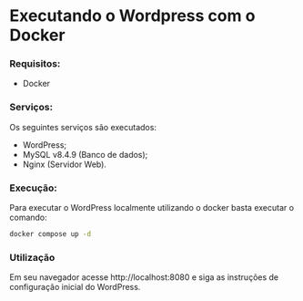 # Executando o Wordpress com o Docker

### Requisitos:
- Docker

### Serviços:

Os seguintes serviços são executados:
- WordPress;
- MySQL v8.4.9 (Banco de dados);
- Nginx (Servidor Web).

### Execução:

Para executar o WordPress localmente utilizando o docker basta executar o comando:

```bash
docker compose up -d
```

### Utilização

Em seu navegador acesse http://localhost:8080 e siga as instruções de configuração inicial do WordPress.